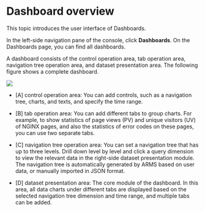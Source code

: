 # Dashboard overview

This topic introduces the user interface of Dashboards.

In the left-side navigation pane of the console, click **Dashboards**. On the Dashboards page, you can find all dashboards.

A dashboard consists of the control operation area, tab operation area, navigation tree operation area, and dataset presentation area. The following figure shows a complete dashboard.

![](https://static-aliyun-doc.oss-accelerate.aliyuncs.com/assets/img/en-US/9678342161/p43277.png)

-   \[A\] control operation area: You can add controls, such as a navigation tree, charts, and texts, and specify the time range.

-   \[B\] tab operation area: You can add different tabs to group charts. For example, to show statistics of page views \(PV\) and unique visitors \(UV\) of NGINX pages, and also the statistics of error codes on these pages, you can use two separate tabs.

-   \[C\] navigation tree operation area: You can set a navigation tree that has up to three levels. Drill down level by level and click a query dimension to view the relevant data in the right-side dataset presentation module. The navigation tree is automatically generated by ARMS based on user data, or manually imported in JSON format.

-   \[D\] dataset presentation area: The core module of the dashboard. In this area, all data charts under different tabs are displayed based on the selected navigation tree dimension and time range, and multiple tabs can be added.


